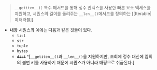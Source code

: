 > `__getitem__()` 특수 메서드를 통해 정수 인덱스를 사용한 빠른 요소 액세스를 지원하고, 시퀀스의 길이를 돌려주는 `__len__()`메서드를 정의하는 [[Iterable|이터러블]].

- 내장 시퀀스의 예에는 다음과 같은 것들이 있다.
	- `list`
	- `str`
	- `tuple`
	- `bytes`
	- ~~`dict`~~ ^[`__getitem__()`과 `__len__()`을 지원하지만, 조회에 정수 대신에 임의의 불변 키를 사용하기 때문에 시퀀스가 아니라 매핑으로 취급된다.]